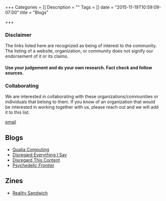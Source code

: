 +++
Categories = []
Description = ""
Tags = []
date = "2015-11-19T10:59:09-07:00"
title = "Blogs"

+++
### Disclaimer
The links listed here are recognized as being of interest to the community. The listing of a website, organization, or community does not signify our endorsement of it or its claims.

#### Use your judgement and do your own research. Fact check and follow sources.


### Collaborating

We are interested in collaborating with these organizations/communities or individuals that belong to them. If you know of an organization that would be interested in working together with us, please reach out and we will add it to this list.

[email](mailto:staff@psilocene.org)

## Blogs
* [Qualia Computing](http://qualiacomputing.com/)
* [Disregard Everything I Say](http://disregardeverythingisay.com/)
* [Disregard This Content](http://www.disregardthiscontent.tumblr.com/)
* [Psychedelic Frontier](http://psychedelicfrontier.com/)

## Zines
* [Reality Sandwich]


[Gaia]: http://www.gaiamedia.org/english/
[Reality Sandwich]: http://realitysandwich.com/
